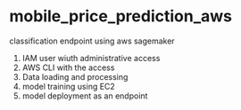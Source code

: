 # mobile_price_prediction_aws
classification endpoint using aws sagemaker

1. IAM user wiuth administrative access
2. AWS CLI with the access
3. Data loading and processing
4. model training using EC2
5. model deployment as an endpoint 
